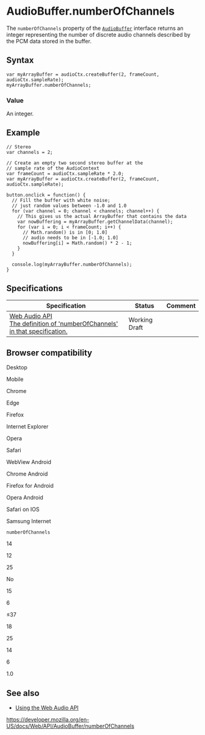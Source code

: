 # AudioBuffer.numberOfChannels

The `numberOfChannels` property of the [`AudioBuffer`](../audiobuffer) interface returns an integer representing the number of discrete audio channels described by the PCM data stored in the buffer.

## Syntax

    var myArrayBuffer = audioCtx.createBuffer(2, frameCount, audioCtx.sampleRate);
    myArrayBuffer.numberOfChannels;

### Value

An integer.

## Example

    // Stereo
    var channels = 2;

    // Create an empty two second stereo buffer at the
    // sample rate of the AudioContext
    var frameCount = audioCtx.sampleRate * 2.0;
    var myArrayBuffer = audioCtx.createBuffer(2, frameCount, audioCtx.sampleRate);

    button.onclick = function() {
      // Fill the buffer with white noise;
      // just random values between -1.0 and 1.0
      for (var channel = 0; channel < channels; channel++) {
        // This gives us the actual ArrayBuffer that contains the data
        var nowBuffering = myArrayBuffer.getChannelData(channel);
        for (var i = 0; i < frameCount; i++) {
          // Math.random() is in [0; 1.0]
          // audio needs to be in [-1.0; 1.0]
          nowBuffering[i] = Math.random() * 2 - 1;
        }
      }

      console.log(myArrayBuffer.numberOfChannels);
    }

## Specifications

<table><thead><tr class="header"><th>Specification</th><th>Status</th><th>Comment</th></tr></thead><tbody><tr class="odd"><td><a href="https://webaudio.github.io/web-audio-api/#dom-audiobuffer-numberofchannels">Web Audio API<br />
<span class="small">The definition of 'numberOfChannels' in that specification.</span></a></td><td><span class="spec-wd">Working Draft</span></td><td></td></tr></tbody></table>

## Browser compatibility

Desktop

Mobile

Chrome

Edge

Firefox

Internet Explorer

Opera

Safari

WebView Android

Chrome Android

Firefox for Android

Opera Android

Safari on IOS

Samsung Internet

`numberOfChannels`

14

12

25

No

15

6

≤37

18

25

14

6

1.0

## See also

- [Using the Web Audio API](../web_audio_api/using_web_audio_api)

<a href="https://developer.mozilla.org/en-US/docs/Web/API/AudioBuffer/numberOfChannels" class="_attribution-link">https://developer.mozilla.org/en-US/docs/Web/API/AudioBuffer/numberOfChannels</a>
